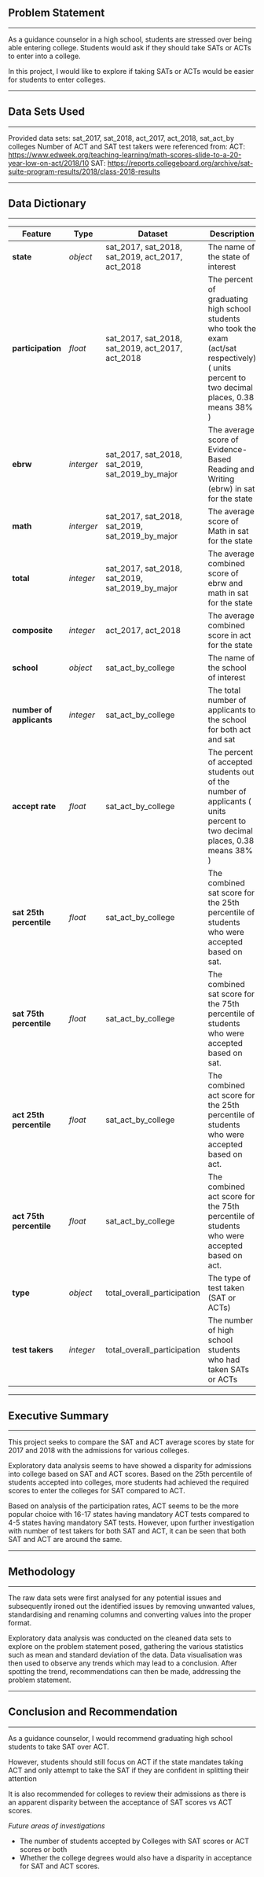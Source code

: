 ## Problem Statement
---
As a guidance counselor in a high school, students are stressed over being able entering college. Students would ask if they should take SATs or ACTs to enter into a college.

In this project, I would like to explore if taking SATs or ACTs would be easier for students to enter colleges.

---
## Data Sets Used
---

Provided data sets: sat_2017, sat_2018, act_2017, act_2018, sat_act_by colleges
Number of ACT and SAT test takers were referenced from: 
ACT: https://www.edweek.org/teaching-learning/math-scores-slide-to-a-20-year-low-on-act/2018/10 
SAT: https://reports.collegeboard.org/archive/sat-suite-program-results/2018/class-2018-results 

---
## Data Dictionary
---

|Feature|Type|Dataset|Description|
|---|---|---|---|
|**state**|*object*|sat_2017, sat_2018, sat_2019, act_2017, act_2018| The name of the state of interest|
|**participation**|*float*|sat_2017, sat_2018, sat_2019, act_2017, act_2018| The percent of graduating high school students who took the exam (act/sat respectively)( units percent to two decimal places, 0.38 means 38% )
|**ebrw**|*interger*|sat_2017, sat_2018, sat_2019, sat_2019_by_major| The average score of Evidence-Based Reading and Writing (ebrw) in sat for the state|
|**math**|*interger*|sat_2017, sat_2018, sat_2019, sat_2019_by_major| The average score of Math in sat for the state|
|**total**|*integer*|sat_2017, sat_2018, sat_2019, sat_2019_by_major| The average combined score of ebrw and math in sat for the state|
|**composite**|*integer*|act_2017, act_2018| The average combined score in act for the state|
|**school**|*object*|sat_act_by_college| The name of the school of interest|
|**number of applicants**|*integer*|sat_act_by_college| The total number of applicants to the school for both act and sat|
|**accept rate**|*float*|sat_act_by_college| The percent of accepted students out of the number of applicants ( units percent to two decimal places, 0.38 means 38% )
|**sat 25th percentile**|*float*|sat_act_by_college| The combined sat score for the 25th percentile of students who were accepted based on sat.|
|**sat 75th percentile**|*float*|sat_act_by_college| The combined sat score for the 75th percentile of students who were accepted based on sat.|
|**act 25th percentile**|*float*|sat_act_by_college| The combined act score for the 25th percentile of students who were accepted based on act.|
|**act 75th percentile**|*float*|sat_act_by_college| The combined act score for the 75th percentile of students who were accepted based on act.|
|**type**|*object*|total_overall_participation| The type of test taken (SAT or ACTs)|
|**test takers**|*integer*|total_overall_participation| The number of high school students who had taken SATs or ACTs|

---
## Executive Summary
---

This project seeks to compare the SAT and ACT average scores by state for 2017 and 2018 with the admissions for various colleges.

Exploratory data analysis seems to have showed a disparity for admissions into college based on SAT and ACT scores. Based on the 25th percentile of students accepted into colleges, more students had achieved the required scores to enter the colleges for SAT compared to ACT. 

Based on analysis of the participation rates, ACT seems to be the more popular choice with 16-17 states having mandatory ACT tests compared to 4-5 states having mandatory SAT tests. However, upon further investigation with number of test takers for both SAT and ACT, it can be seen that both SAT and ACT are around the same.

---
## Methodology
---

The raw data sets were first analysed for any potential issues and subsequently ironed out the identified issues by removing unwanted values, standardising and renaming columns and converting values into the proper format.

Exploratory data analysis was conducted on the cleaned data sets to explore on the problem statement posed, gathering the various statistics such as mean and standard deviation of the data. Data visualisation was then used to observe any trends which may lead to a conclusion. After spotting the trend, recommendations can then be made, addressing the problem statement.


---
## Conclusion and Recommendation  
---

As a guidance counselor, I would recommend graduating high school students to take SAT over ACT.

However, students should still focus on ACT if the state mandates taking ACT and only attempt to take the SAT if they are confident in splitting their attention

It is also recommended for colleges to review their admissions as there is an apparent disparity between the acceptance of SAT scores vs ACT scores.

*Future areas of investigations*
- The number of students accepted by Colleges with SAT scores or ACT scores or both
- Whether the college degrees would also have a disparity in acceptance for SAT and ACT scores.